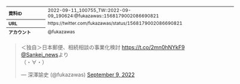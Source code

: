 <table style="font-size: 9pt; width: 610px; margin-bottom: 20px; height: 80px;">
<tbody>
    <tr>
        <th align=left>資料ID</th>
        <td align=left>2022-09-11_100755_TW::2022-09-09_190624:@fukazawas::1568179002086690821</td>
    </tr>
    <tr>
        <th align=left>URL</th>
        <td align=left>https://twitter.com/fukazawas/status/1568179002086690821</td>
    </tr>
    <tr>
        <th align=left>アカウント</th>
        <td align=left>@fukazawas</td>
    </tr>
    <tr>
        <th align=left>ユーザ名</th>
        <td align=left>深澤諭史</td>
    </tr>
    <tr>
        <th align=left>ツイートの記録日時</th>
        <td align=left>2022-09-11_100755_</td>
    </tr>
</tbody>
</table>
<blockquote class="twitter-tweet" data-width="450"  data-lang="ja"><p lang="ja" dir="ltr">＜独自＞日本郵便、相続相談の事業化検討 <a href="https://t.co/2mn0hNYkF9">https://t.co/2mn0hNYkF9</a> <a href="https://twitter.com/Sankei_news?ref_src=twsrc%5Etfw">@Sankei_news</a>より<br>（・∀・）</p>&mdash; 深澤諭史 (@fukazawas) <a href="https://twitter.com/fukazawas/status/1568179002086690821?ref_src=twsrc%5Etfw">September 9, 2022</a></blockquote>
<script async src="https://platform.twitter.com/widgets.js" charset="utf-8"></script>


